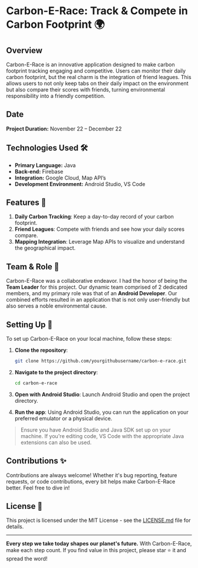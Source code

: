 # Carbon-E-Race: Track & Compete in Carbon Footprint 🌍

## Overview
Carbon-E-Race is an innovative application designed to make carbon footprint tracking engaging and competitive. Users can monitor their daily carbon footprint, but the real charm is the integration of friend leagues. This allows users to not only keep tabs on their daily impact on the environment but also compare their scores with friends, turning environmental responsibility into a friendly competition.

## Date
**Project Duration:** November 22 – December 22

## Technologies Used 🛠️
- **Primary Language:** Java
- **Back-end:** Firebase
- **Integration:** Google Cloud, Map API’s
- **Development Environment:** Android Studio, VS Code

## Features 🌟
1. **Daily Carbon Tracking**: Keep a day-to-day record of your carbon footprint.
2. **Friend Leagues**: Compete with friends and see how your daily scores compare.
3. **Mapping Integration**: Leverage Map APIs to visualize and understand the geographical impact.

## Team & Role 🤝
Carbon-E-Race was a collaborative endeavor. I had the honor of being the **Team Leader** for this project. Our dynamic team comprised of 2 dedicated members, and my primary role was that of an **Android Developer**. Our combined efforts resulted in an application that is not only user-friendly but also serves a noble environmental cause.

## Setting Up 🔧

To set up Carbon-E-Race on your local machine, follow these steps:

1. **Clone the repository**:
    ```bash
    git clone https://github.com/yourgithubusername/carbon-e-race.git
    ```

2. **Navigate to the project directory**:
    ```bash
    cd carbon-e-race
    ```

3. **Open with Android Studio**:
   Launch Android Studio and open the project directory.

4. **Run the app**:
   Using Android Studio, you can run the application on your preferred emulator or a physical device.

> Ensure you have Android Studio and Java SDK set up on your machine. If you're editing code, VS Code with the appropriate Java extensions can also be used.

## Contributions ✨
Contributions are always welcome! Whether it's bug reporting, feature requests, or code contributions, every bit helps make Carbon-E-Race better. Feel free to dive in!

## License 📝
This project is licensed under the MIT License - see the [LICENSE.md](LICENSE.md) file for details.

---

**Every step we take today shapes our planet's future.** With Carbon-E-Race, make each step count. If you find value in this project, please star ⭐ it and spread the word!
